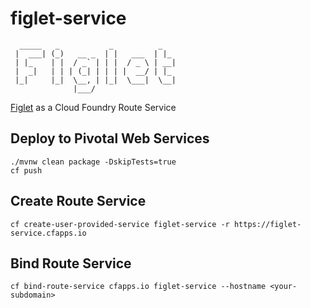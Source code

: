 # figlet-service

```
  _____   _           _          _   
 |  ___| (_)   __ _  | |   ___  | |_ 
 | |_    | |  / _` | | |  / _ \ | __|
 |  _|   | | | (_| | | | |  __/ | |_ 
 |_|     |_|  \__, | |_|  \___|  \__|
              |___/                  
```

[Figlet](https://en.wikipedia.org/wiki/FIGlet) as a Cloud Foundry Route Service

## Deploy to Pivotal Web Services

```
./mvnw clean package -DskipTests=true
cf push
```

## Create Route Service

```
cf create-user-provided-service figlet-service -r https://figlet-service.cfapps.io
```

## Bind Route Service

```
cf bind-route-service cfapps.io figlet-service --hostname <your-subdomain>
```